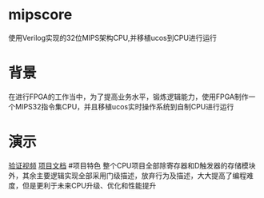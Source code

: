 # mipscore
使用Verilog实现的32位MIPS架构CPU,并移植ucos到CPU进行运行
# 背景
在进行FPGA的工作当中，为了提高业务水平，锻炼逻辑能力，使用FPGA制作一个MIPS32指令集CPU，并且移植ucos实时操作系统到自制CPU进行运行
# 演示
[验证视频](https://www.bilibili.com/video/BV1H8411n7X4/?spm_id_from=333.999.0.0&vd_source=0582b0da04a26baa6e7035b107b399c2)     [项目文档](https://github.com/gaozhenxue/mipscore/tree/main/doc)
#项目特色
整个CPU项目全部除寄存器和D触发器的存储模块外，其余主要逻辑实现全部采用门级描述，放弃行为及描述，大大提高了编程难度，但是更利于未来CPU升级、优化和性能提升
